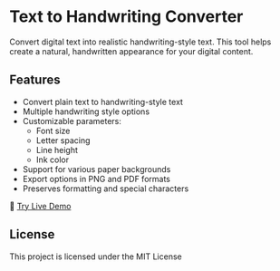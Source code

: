 # Text to Handwriting Converter

Convert digital text into realistic handwriting-style text. This tool helps create a natural, handwritten appearance for your digital content.

## Features

- Convert plain text to handwriting-style text
- Multiple handwriting style options
- Customizable parameters:
  - Font size
  - Letter spacing
  - Line height
  - Ink color
- Support for various paper backgrounds
- Export options in PNG and PDF formats
- Preserves formatting and special characters

🔗 [Try Live Demo](https://amankumar0098.github.io/Text-to-Handwriting-Converter/)


## License

This project is licensed under the MIT License


